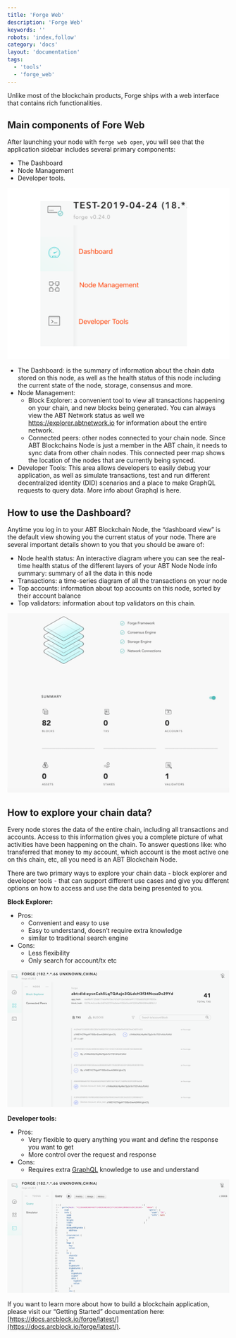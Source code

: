 ```yaml
---
title: 'Forge Web'
description: 'Forge Web'
keywords: ''
robots: 'index,follow'
category: 'docs'
layout: 'documentation'
tags:
  - 'tools'
  - 'forge_web'
---
```


Unlike most of the blockchain products, Forge ships with a web interface that contains rich functionalities.

## Main components of Fore Web

After launching your node with `forge web open`, you will see that the application sidebar includes several primary components:

- The Dashboard
- Node Management
- Developer tools.

![](../assets/images/tools/forge-web/sidebar.png)

- The Dashboard: is the summary of information about the chain data stored on this node, as well as the health status of this node including the current state of the node, storage, consensus and more.
- Node Management:
  - Block Explorer: a convenient tool to view all transactions happening on your chain, and new blocks being generated. You can always view the ABT Network status as well we https://explorer.abtnetwork.io for information about the entire network.
  - Connected peers: other nodes connected to your chain node. Since ABT Blockchains Node is just a member in the ABT chain, it needs to sync data from other chain nodes. This connected peer map shows the location of the nodes that are currently being synced.
- Developer Tools: This area allows developers to easily debug your application, as well as simulate transactions, test and run different decentralized identity (DID) scenarios and a place to make GraphQL requests to query data. More info about Graphql is here.

## How to use the Dashboard?

Anytime you log in to your ABT Blockchain Node, the “dashboard view” is the default view showing you the current status of your node. There are several important details shown to you that you should be aware of:

- Node health status: An interactive diagram where you can see the real-time health status of the different layers of your ABT Node
  Node info summary: summary of all the data in this node
- Transactions: a time-series diagram of all the transactions on your node
- Top accounts: information about top accounts on this node, sorted by their account balance
- Top validators: information about top validators on this chain.

![](../assets/images/tools/forge-web/dashboard.png)

## How to explore your chain data?

Every node stores the data of the entire chain, including all transactions and accounts. Access to this information gives you a complete picture of what activities have been happening on the chain. To answer questions like: who transferred that money to my account, which account is the most active one on this chain, etc, all you need is an ABT Blockchain Node.

There are two primary ways to explore your chain data - block explorer and developer tools - that can support different use cases and give you different options on how to access and use the data being presented to you.

**Block Explorer:**

- Pros:
  - Convenient and easy to use
  - Easy to understand, doesn’t require extra knowledge
  - similar to traditional search engine
- Cons:
  - Less flexibility
  - Only search for account/tx etc

![](../assets/images/tools/forge-web/explorer.png)

**Developer tools:**

- Pros:
  - Very flexible to query anything you want and define the response you want to get
  - More control over the request and response
- Cons:
  - Requires extra [GraphQL](https://www.arcblock.io/en/open-chain-access-protocol/) knowledge to use and understand

![](../assets/images/tools/forge-web/graphql.png)

If you want to learn more about how to build a blockchain application, please visit our “Getting Started” documentation here: [https://docs.arcblock.io/forge/latest/](https://docs.arcblock.io/forge/latest/).

